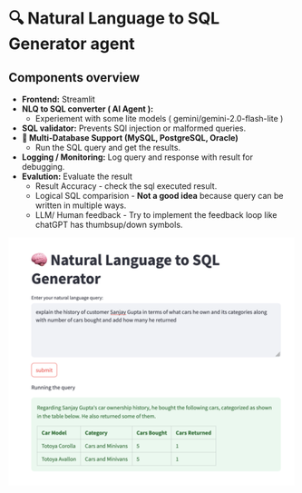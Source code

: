# 🔍 Natural Language to SQL Generator agent

## Components overview
- **Frontend:** Streamlit
- **NLQ to SQL converter ( AI Agent ):** 
    - Experiement with some lite models ( gemini/gemini-2.0-flash-lite )
- **SQL validator:** Prevents SQl injection or malformed queries.
- **💾 Multi-Database Support (MySQL, PostgreSQL, Oracle)**
    - Run the SQL query and get the results.
- **Logging / Monitoring:** Log query and response with result for debugging.
- **Evalution:** Evaluate the result
    - Result Accuracy - check the sql executed result.
    - Logical SQL comparision - **Not a good idea** because query can be written in multiple ways.
    - LLM/ Human feedback - Try to implement the feedback loop like chatGPT has thumbsup/down symbols.


![App Screenshot](assets/frontend.png)
